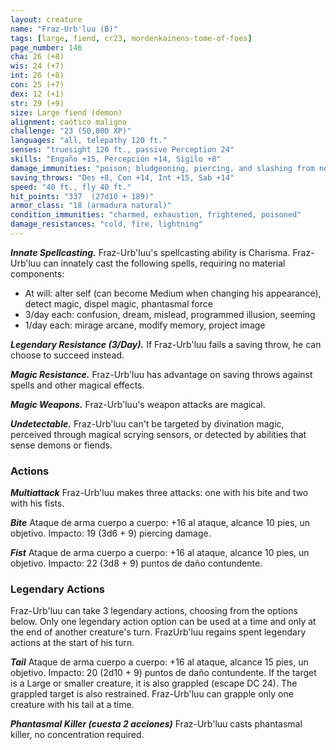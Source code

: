 ```yaml
---
layout: creature
name: "Fraz-Urb'luu (B)"
tags: [large, fiend, cr23, mordenkainens-tome-of-foes]
page_number: 146
cha: 26 (+8)
wis: 24 (+7)
int: 26 (+8)
con: 25 (+7)
dex: 12 (+1)
str: 29 (+9)
size: Large fiend (demon)
alignment: caótico maligno
challenge: "23 (50,000 XP)"
languages: "all, telepathy 120 ft."
senses: "truesight 120 ft., passive Perception 24"
skills: "Engaño +15, Percepción +14, Sigilo +8"
damage_immunities: "poison; bludgeoning, piercing, and slashing from nonmagical attacks"
saving_throws: "Des +8, Con +14, Int +15, Sab +14"
speed: "40 ft., fly 40 ft."
hit_points: "337  (27d10 + 189)"
armor_class: "18 (armadura natural)"
condition_immunities: "charmed, exhaustion, frightened, poisoned"
damage_resistances: "cold, fire, lightning"
---
```


***Innate Spellcasting.*** Fraz-Urb'luu's spellcasting ability is Charisma. Fraz-Urb'luu can innately cast the following spells, requiring no material components:
* At will: alter self (can become Medium when changing his appearance), detect magic, dispel magic, phantasmal force
* 3/day each: confusion, dream, mislead, programmed illusion, seeming
* 1/day each: mirage arcane, modify memory, project image

***Legendary Resistance (3/Day).*** If Fraz-Urb'luu fails a saving throw, he can choose to succeed instead.

***Magic Resistance.*** Fraz-Urb'luu has advantage on saving throws against spells and other magical effects.

***Magic Weapons.*** Fraz-Urb'luu's weapon attacks are magical.

***Undetectable.*** Fraz-Urb'luu can't be targeted by divination magic, perceived through magical scrying sensors, or detected by abilities that sense demons or fiends.

### Actions

***Multiattack*** Fraz-Urb'luu makes three attacks: one with his bite and two with his fists.

***Bite*** Ataque de arma cuerpo a cuerpo: +16 al ataque, alcance 10 pies, un objetivo. Impacto: 19 (3d6 + 9) piercing damage.

***Fist*** Ataque de arma cuerpo a cuerpo: +16 al ataque, alcance 10 pies, un objetivo. Impacto: 22 (3d8 + 9) puntos de daño contundente.

### Legendary Actions

Fraz-Urb'luu can take 3 legendary actions, choosing from the options below. Only one legendary action option can be used at a time and only at the end of another creature's turn. FrazUrb'luu regains spent legendary actions at the start of his turn.

***Tail*** Ataque de arma cuerpo a cuerpo: +16 al ataque, alcance 15 pies, un objetivo. Impacto: 20 (2d10 + 9) puntos de daño contundente. If the target is a Large or smaller creature, it is also grappled (escape DC 24). The grappled target is also restrained. Fraz-Urb'luu can grapple only one creature with his tail at a time.

***Phantasmal Killer (cuesta 2 acciones)*** Fraz-Urb'luu casts phantasmal killer, no concentration required.